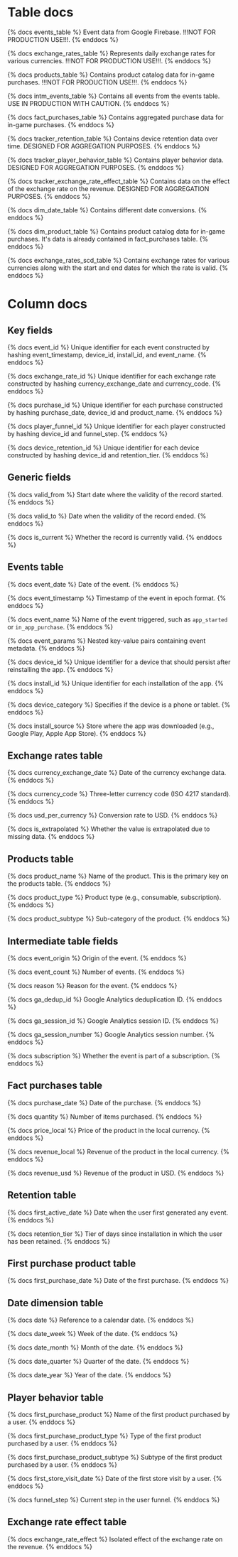 # Table docs

{% docs events_table %}
Event data from Google Firebase. !!!NOT FOR PRODUCTION USE!!!.
{% enddocs %}

{% docs exchange_rates_table %}
Represents daily exchange rates for various currencies. !!!NOT FOR PRODUCTION USE!!!.
{% enddocs %}

{% docs products_table %}
Contains product catalog data for in-game purchases. !!!NOT FOR PRODUCTION USE!!!.
{% enddocs %}

{% docs intm_events_table %}
Contains all events from the events table. USE IN PRODUCTION WITH CAUTION.
{% enddocs %}

{% docs fact_purchases_table %}
Contains aggregated purchase data for in-game purchases.
{% enddocs %}

{% docs tracker_retention_table %}
Contains device retention data over time. DESIGNED FOR AGGREGATION PURPOSES.
{% enddocs %}

{% docs tracker_player_behavior_table %}
Contains player behavior data. DESIGNED FOR AGGREGATION PURPOSES.
{% enddocs %}

{% docs tracker_exchange_rate_effect_table %}
Contains data on the effect of the exchange rate on the revenue. DESIGNED FOR AGGREGATION PURPOSES.
{% enddocs %}

{% docs dim_date_table %}
Contains different date conversions.
{% enddocs %}

{% docs dim_product_table %}
Contains product catalog data for in-game purchases. It's data is already contained in fact_purchases table.
{% enddocs %}

{% docs exchange_rates_scd_table %}
Contains exchange rates for various currencies along with the start and end dates for which the rate is valid.
{% enddocs %}

# Column docs

## Key fields

{% docs event_id %}
Unique identifier for each event constructed by hashing event_timestamp, device_id, install_id, and event_name.
{% enddocs %}

{% docs exchange_rate_id %}
Unique identifier for each exchange rate constructed by hashing currency_exchange_date and currency_code.
{% enddocs %}

{% docs purchase_id %}
Unique identifier for each purchase constructed by hashing purchase_date, device_id and product_name.
{% enddocs %}

{% docs player_funnel_id %}
Unique identifier for each player constructed by hashing device_id and funnel_step.
{% enddocs %}

{% docs device_retention_id %}
Unique identifier for each device constructed by hashing device_id and retention_tier.
{% enddocs %}

## Generic fields

{% docs valid_from %}
Start date where the validity of the record started.
{% enddocs %}

{% docs valid_to %}
Date when the validity of the record ended.
{% enddocs %}

{% docs is_current %}
Whether the record is currently valid.
{% enddocs %}

## Events table

{% docs event_date %}
Date of the event.
{% enddocs %}

{% docs event_timestamp %}
Timestamp of the event in epoch format.
{% enddocs %}

{% docs event_name %}
Name of the event triggered, such as `app_started` or `in_app_purchase`.
{% enddocs %}

{% docs event_params %}
Nested key-value pairs containing event metadata.
{% enddocs %}

{% docs device_id %}
Unique identifier for a device that should persist after reinstalling the app.
{% enddocs %}

{% docs install_id %}
Unique identifier for each installation of the app.
{% enddocs %}

{% docs device_category %}
Specifies if the device is a phone or tablet.
{% enddocs %}

{% docs install_source %}
Store where the app was downloaded (e.g., Google Play, Apple App Store).
{% enddocs %}

## Exchange rates table

{% docs currency_exchange_date %}
Date of the currency exchange data.
{% enddocs %}

{% docs currency_code %}
Three-letter currency code (ISO 4217 standard).
{% enddocs %}

{% docs usd_per_currency %}
Conversion rate to USD.
{% enddocs %}

{% docs is_extrapolated %}
Whether the value is extrapolated due to missing data.
{% enddocs %}


## Products table

{% docs product_name %}
Name of the product. This is the primary key on the products table.
{% enddocs %}

{% docs product_type %}
Product type (e.g., consumable, subscription).
{% enddocs %}

{% docs product_subtype %}
Sub-category of the product.
{% enddocs %}

## Intermediate table fields

{% docs event_origin %}
Origin of the event.
{% enddocs %}

{% docs event_count %}
Number of events.
{% enddocs %}

{% docs reason %}
Reason for the event.
{% enddocs %}

{% docs ga_dedup_id %}
Google Analytics deduplication ID.
{% enddocs %}

{% docs ga_session_id %}
Google Analytics session ID.
{% enddocs %}

{% docs ga_session_number %}
Google Analytics session number.
{% enddocs %}

{% docs subscription %}
Whether the event is part of a subscription.
{% enddocs %}

## Fact purchases table

{% docs purchase_date %}
Date of the purchase.
{% enddocs %}

{% docs quantity %}
Number of items purchased.
{% enddocs %}

{% docs price_local %}
Price of the product in the local currency.
{% enddocs %}

{% docs revenue_local %}
Revenue of the product in the local currency.
{% enddocs %}

{% docs revenue_usd %}
Revenue of the product in USD.
{% enddocs %}

## Retention table

{% docs first_active_date %}
Date when the user first generated any event.
{% enddocs %}

{% docs retention_tier %}
Tier of days since installation in which the user has been retained.
{% enddocs %}

## First purchase product table

{% docs first_purchase_date %}
Date of the first purchase.
{% enddocs %}

## Date dimension table

{% docs date %}
Reference to a calendar date.
{% enddocs %}

{% docs date_week %}
Week of the date.
{% enddocs %}

{% docs date_month %}
Month of the date.
{% enddocs %}

{% docs date_quarter %}
Quarter of the date.
{% enddocs %}

{% docs date_year %}
Year of the date.
{% enddocs %}

## Player behavior table

{% docs first_purchase_product %}
Name of the first product purchased by a user.
{% enddocs %}

{% docs first_purchase_product_type %}
Type of the first product purchased by a user.
{% enddocs %}

{% docs first_purchase_product_subtype %}
Subtype of the first product purchased by a user.
{% enddocs %}

{% docs first_store_visit_date %}
Date of the first store visit by a user.
{% enddocs %}

{% docs funnel_step %}
Current step in the user funnel.
{% enddocs %}

## Exchange rate effect table

{% docs exchange_rate_effect %}
Isolated effect of the exchange rate on the revenue.
{% enddocs %}

